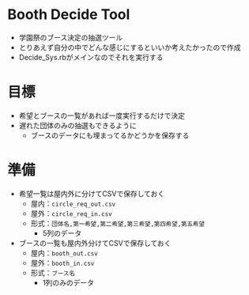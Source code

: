 # Booth Decide Tool
- 学園祭のブース決定の抽選ツール
- とりあえず自分の中でどんな感じにするといいか考えたかったので作成
- Decide_Sys.rbがメインなのでそれを実行する

# 目標
- 希望とブースの一覧があれば一度実行するだけで決定
- 遅れた団体のみの抽選もできるように
  - ブースのデータにも埋まってるかどうかを保存する

# 準備
- 希望一覧は屋内外に分けてCSVで保存しておく
  - 屋内：`circle_req_out.csv`
  - 屋外：`circle_req_in.csv`
  - 形式：`団体名,第一希望,第二希望,第三希望,第四希望,第五希望`
    - 5列のデータ
- ブースの一覧も屋内外分けてCSVで保存しておく
  - 屋内：`booth_out.csv`
  - 屋外：`booth_in.csv`
  - 形式：`ブース名`
    - 1列のみのデータ
